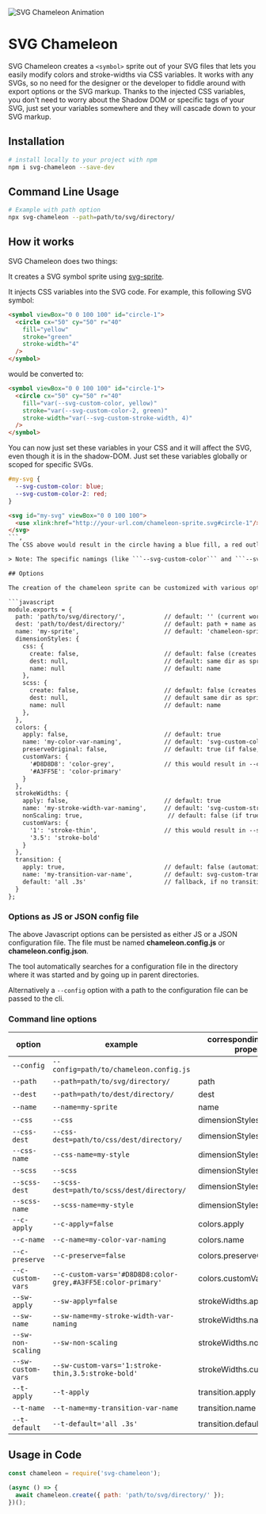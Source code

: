 ![SVG Chameleon Animation](https://christianreich.art/svg-chameleon-logo.gif)

# SVG Chameleon

SVG Chameleon creates a ```<symbol>``` sprite out of your SVG files that lets you easily modify colors and stroke-widths via CSS variables. It works with any SVGs, so no need for the designer or the developer to fiddle around with export options or the SVG markup. Thanks to the injected CSS variables, you don't need to worry about the Shadow DOM or specific tags of your SVG, just set your variables somewhere and they will cascade down to your SVG markup.

## Installation

``` bash
# install locally to your project with npm
npm i svg-chameleon --save-dev
```

## Command Line Usage

``` bash
# Example with path option
npx svg-chameleon --path=path/to/svg/directory/
```

## How it works

SVG Chameleon does two things:

It creates a SVG symbol sprite using [svg-sprite](https://www.npmjs.com/package/svg-sprite).

It injects CSS variables into the SVG code. For example, this following SVG symbol:

```html
<symbol viewBox="0 0 100 100" id="circle-1">
  <circle cx="50" cy="50" r="40"
    fill="yellow"
    stroke="green"
    stroke-width="4"
  />
</symbol>
```

would be converted to:

```html
<symbol viewBox="0 0 100 100" id="circle-1">
  <circle cx="50" cy="50" r="40"
    fill="var(--svg-custom-color, yellow)"
    stroke="var(--svg-custom-color-2, green)"
    stroke-width="var(--svg-custom-stroke-width, 4)"
  />
</symbol>
```

You can now just set these variables in your CSS and it will affect the SVG, even though it is in the shadow-DOM.
Just set these variables globally or scoped for specific SVGs.

```css
#my-svg {
  --svg-custom-color: blue;
  --svg-custom-color-2: red;
}
```

```html
<svg id="my-svg" viewBox="0 0 100 100">
  <use xlink:href="http://your-url.com/chameleon-sprite.svg#circle-1"/>
</svg>
```,
The CSS above would result in the circle having a blue fill, a red outline and a stroke-width of 4 (original value, since no variable was specified). You can also set transitions on the SVG for smooth animations. See options below.

> Note: The specific namings (like ```--svg-custom-color``` and ```--svg-custom-color-2```) are scoped to each SVG, meaning the original value of ```--svg-custom-color``` on one SVG doesn't necessarily have to be the same on another SVG. If you want consistent variables for specific colors, you can set custom vars in the options.

## Options

The creation of the chameleon sprite can be customized with various options. All options can be [saved in a config file](#options-as-js-or-json-config-file) or [used in the CLI](#command-line-options) directly.

```javascript
module.exports = {
  path: 'path/to/svg/directory/',           // default: '' (current working directory)
  dest: 'path/to/dest/directory/'           // default: path + name as subfolder, if dest is specified no additional subfolder is created
  name: 'my-sprite',                        // default: 'chameleon-sprite' (used for .svg, .scss and .css files)
  dimensionStyles: {
    css: {
      create: false,                        // default: false (creates css with classes for dimensions / automatically true if other option is set)
      dest: null,                           // default: same dir as sprite
      name: null                            // default: name
    },
    scss: {
      create: false,                        // default: false (creates scss with classes for dimensions / automatically true if other option is set)
      dest: null,                           // default same dir as sprite
      name: null                            // default: name
    },
  },
  colors: {
    apply: false,                           // default: true
    name: 'my-color-var-naming',            // default: 'svg-custom-color' (additional colors are named 'svg-custom-color-2' and so on)
    preserveOriginal: false,                // default: true (if false, replaces original color with 'currentColor')
    customVars: {
      '#D8D8D8': 'color-grey',              // this would result in --color-grey for every color attribute with '#D8D8D8' (--svg-custom-color will still override this)
      '#A3FF5E': 'color-primary'
    }
  },
  strokeWidths: {
    apply: false,                           // default: true
    name: 'my-stroke-width-var-naming',     // default: 'svg-custom-stroke-width' (additional stroke-widths are named 'svg-custom-stroke-width-2' and so on)
    nonScaling: true,                        // default: false (if true, preserves the stroke-width when scaling the SVG)
    customVars: {
      '1': 'stroke-thin',                   // this would result in --stroke-thin for every stroke-width with '1' (--svg-custom-stroke-width will still override this)
      '3.5': 'stroke-bold'
    }
  },
  transition: {
    apply: true,                            // default: false (automatically true if one of the other transition options is given)
    name: 'my-transition-var-name',         // default: svg-custom-transition
    default: 'all .3s'                      // fallback, if no transition variable is assigned in your CSS
  }
};
```

### Options as JS or JSON config file

The above Javascript options can be persisted as either JS or a JSON configuration file. The file must be named **chameleon.config.js** or **chameleon.config.json**.

The tool automatically searches for a configuration file in the directory where it was started and by going up in parent directories.

Alternatively a `--config` option with a path to the configuration file can be passed to the cli.

### Command line options

| option |  example | corresponding options property |
|--|--|--|
| `--config` | `--config=path/to/chameleon.config.js` |  |
| `--path` | `--path=path/to/svg/directory/` | path |
| `--dest` | `--path=path/to/dest/directory/`  | dest |
| `--name` | `--name=my-sprite` | name |
| `--css` | `--css` | dimensionStyles.css.create |
| `--css-dest` | `--css-dest=path/to/css/dest/directory/` | dimensionStyles.css.dest |
| `--css-name` | `--css-name=my-style` | dimensionStyles.css.name |
| `--scss` | `--scss` | dimensionStyles.scss.create |
| `--scss-dest` | `--scss-dest=path/to/scss/dest/directory/` | dimensionStyles.scss.dest |
| `--scss-name` | `--scss-name=my-style` | dimensionStyles.scss.name |
| `--c-apply` | `--c-apply=false` | colors.apply |
| `--c-name` | `--c-name=my-color-var-naming` | colors.name |
| `--c-preserve` | `--c-preserve=false` | colors.preserveOriginal |
| `--c-custom-vars` | `--c-custom-vars='#D8D8D8:color-grey,#A3FF5E:color-primary'` | colors.customVars |
| `--sw-apply` | `--sw-apply=false` | strokeWidths.apply |
| `--sw-name` | `--sw-name=my-stroke-width-var-naming` | strokeWidths.name |
| `--sw-non-scaling` | `--sw-non-scaling` | strokeWidths.nonScaling |
| `--sw-custom-vars` | `--sw-custom-vars='1:stroke-thin,3.5:stroke-bold'` | strokeWidths.customVars |
| `--t-apply` | `--t-apply` | transition.apply |
| `--t-name` | `--t-name=my-transition-var-name` | transition.name |
| `--t-default` | `--t-default='all .3s'` | transition.default |

## Usage in Code

```javascript
const chameleon = require('svg-chameleon');

(async () => {
  await chameleon.create({ path: 'path/to/svg/directory/' });
})();
```
